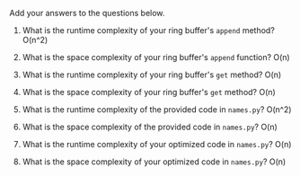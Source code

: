 Add your answers to the questions below.

1. What is the runtime complexity of your ring buffer's `append` method?
    O(n^2)
2. What is the space complexity of your ring buffer's `append` function?
    O(n)
3. What is the runtime complexity of your ring buffer's `get` method?
    O(n)
4. What is the space complexity of your ring buffer's `get` method?
    O(n)

5. What is the runtime complexity of the provided code in `names.py`?
    O(n^2)
6. What is the space complexity of the provided code in `names.py`?
    O(n)
7. What is the runtime complexity of your optimized code in `names.py`?
    O(n)
8. What is the space complexity of your optimized code in `names.py`?
    O(n)
